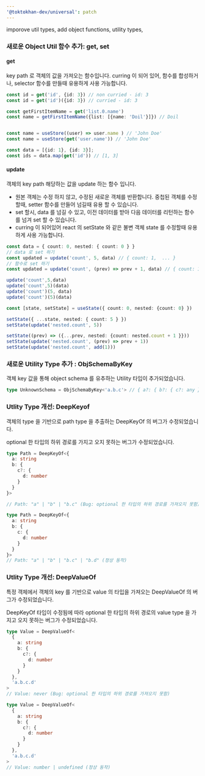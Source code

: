 ```yaml
---
'@toktokhan-dev/universal': patch
---
```


imporove util types, add object functions, utility types,

### 새로운 Object Util 함수 추가: get, set

#### get

key path 로 객체의 값을 가져오는 함수입니다.
curring 이 되어 있어, 함수를 합성하거나, selector 함수를 만들때 유용하게 사용 가능합니다.

```ts
const id = get('id', {id: 3}) // non curried - id: 3
const id = get('id')({id: 3}) // curried - id: 3

const getFirstItemName = get('list.0.name')
const name = getFirstItemName({list: [{name: 'Doil'}]}) // Doil


const name = useStore((user) => user.name ) // 'John Doe'
const name = useStore(get('user.name')) // 'John Doe'

const data = [{id: 1}, {id: 3}];
const ids = data.map(get('id')) // [1, 3]
```

#### update

객체의 key path 해당하는 값을 update 하는 함수 입니다.

- 원본 객체는 수정 하지 않고, 수정된 새로운 객체를 반환합니다. 중첩된 객체를 수정할때, setter 함수를 만들어 넘길때 유용 할 수 있습니다.
- set 할시, data 를 넘길 수 있고, 이전 데이터를 받아 다음 데이터를 리턴하는 함수를 넘겨 set 할 수 있습니다.
- curring 이 되어있어 react 의 setState 와 같은 불변 객체 state 를 수정할때 유용하게 사용 가능합니다.

```ts
const data = { count: 0, nested: { count: 0 } }
// data 로 set 하기
const updated = update('count', 5, data) // { count: 1,  ... }
// 함수로 set 하기
const updated = update('count', (prev) => prev + 1, data) // { count: 1,  ... }

update('count',5,data)
update('count',5)(data)
update('count')(5, data)
update('count')(5)(data)

const [state, setState] = useState({ count: 0, nested: {count: 0} })

setState({ ...state, nested: { count: 5 } })
setState(update('nested.count', 5))

setState((prev) => ({...prev, nested: {count: nested.count + 1 }}))
setState(update('nested.count', (prev) => prev + 1))
setState(update('nested.count', add(1)))
```

### 새로운 Utility Type 추가 : ObjSchemaByKey

객체 key 값을 통해 object schema 를 유추하는 Utility 타입이 추가되었습니다.

```ts
type UnknownSchema = ObjSchemaByKey<'a.b.c'> // { a?: { b?: { c?: any } } }
```

### Utlity Type 개선: DeepKeyof

객체의 type 을 기반으로 path type 을 추출하는 DeepKeyOf 의 버그가 수정되었습니다.

optional 한 타입의 하위 경로를 가지고 오지 못하는 버그가 수정되었습니다.

```ts
type Path = DeepKeyOf<{
  a: string
  b: {
    c?: {
      d: number
    }
  }
}>

// Path: "a" | "b" | "b.c" (Bug: optional 한 타입의 하위 경로를 가져오지 못함)

type Path = DeepKeyOf<{
  a: string
  b: {
    c: {
      d: number
    }
  }
}>
// Path: "a" | "b" | "b.c" | "b.d" (정상 동작)
```

### Utlity Type 개선: DeepValueOf

특정 객체에서 객체의 key 를 기반으로 value 의 타입을 가져오는 DeepValueOf 의 버그가 수정되었습니다.

DeepKeyOf 타입이 수정됨에 따라 optional 한 타입의 하위 경로의 value type 을 가지고 오지 못하는 버그가 수정되었습니다.

```ts
type Value = DeepValueOf<
  {
    a: string
    b: {
      c?: {
        d: number
      }
    }
  },
  'a.b.c.d'
>
// Value: never (Bug: optional 한 타입의 하위 경로를 가져오지 못함)

type Value = DeepValueOf<
  {
    a: string
    b: {
      c?: {
        d: number
      }
    }
  },
  'a.b.c.d'
>
// Value: number | undefined (정상 동작)
```
